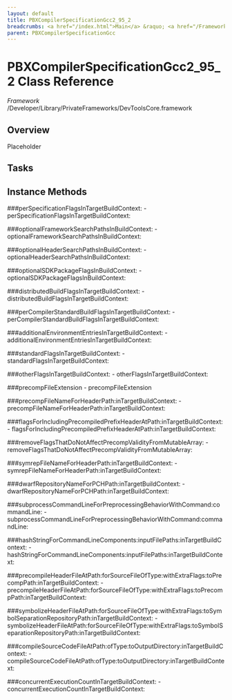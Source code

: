 ```yaml
---
layout: default
title: PBXCompilerSpecificationGcc2_95_2
breadcrumbs: <a href="/index.html">Main</a> &raquo; <a href="/Frameworks.html">Framework</a> &raquo; <a href="/Frameworks/DevToolsCore.html">DevToolsCore</a> &raquo; PBXCompilerSpecificationGcc2_95_2
parent: PBXCompilerSpecificationGcc 
---
```

# PBXCompilerSpecificationGcc2_95_2 Class Reference

*Framework* /Developer/Library/PrivateFrameworks/DevToolsCore.framework

## Overview

Placeholder

## Tasks

## Instance Methods

<a name="-perSpecificationFlagsInTargetBuildContext:"></a>
###perSpecificationFlagsInTargetBuildContext:
    - perSpecificationFlagsInTargetBuildContext:

<a name="-optionalFrameworkSearchPathsInBuildContext:"></a>
###optionalFrameworkSearchPathsInBuildContext:
    - optionalFrameworkSearchPathsInBuildContext:

<a name="-optionalHeaderSearchPathsInBuildContext:"></a>
###optionalHeaderSearchPathsInBuildContext:
    - optionalHeaderSearchPathsInBuildContext:

<a name="-optionalSDKPackageFlagsInBuildContext:"></a>
###optionalSDKPackageFlagsInBuildContext:
    - optionalSDKPackageFlagsInBuildContext:

<a name="-distributedBuildFlagsInTargetBuildContext:"></a>
###distributedBuildFlagsInTargetBuildContext:
    - distributedBuildFlagsInTargetBuildContext:

<a name="-perCompilerStandardBuildFlagsInTargetBuildContext:"></a>
###perCompilerStandardBuildFlagsInTargetBuildContext:
    - perCompilerStandardBuildFlagsInTargetBuildContext:

<a name="-additionalEnvironmentEntriesInTargetBuildContext:"></a>
###additionalEnvironmentEntriesInTargetBuildContext:
    - additionalEnvironmentEntriesInTargetBuildContext:

<a name="-standardFlagsInTargetBuildContext:"></a>
###standardFlagsInTargetBuildContext:
    - standardFlagsInTargetBuildContext:

<a name="-otherFlagsInTargetBuildContext:"></a>
###otherFlagsInTargetBuildContext:
    - otherFlagsInTargetBuildContext:

<a name="-precompFileExtension"></a>
###precompFileExtension
    - precompFileExtension

<a name="-precompFileNameForHeaderPath:inTargetBuildContext:"></a>
###precompFileNameForHeaderPath:inTargetBuildContext:
    - precompFileNameForHeaderPath:inTargetBuildContext:

<a name="-flagsForIncludingPrecompiledPrefixHeaderAtPath:inTargetBuildContext:"></a>
###flagsForIncludingPrecompiledPrefixHeaderAtPath:inTargetBuildContext:
    - flagsForIncludingPrecompiledPrefixHeaderAtPath:inTargetBuildContext:

<a name="-removeFlagsThatDoNotAffectPrecompValidityFromMutableArray:"></a>
###removeFlagsThatDoNotAffectPrecompValidityFromMutableArray:
    - removeFlagsThatDoNotAffectPrecompValidityFromMutableArray:

<a name="-symrepFileNameForHeaderPath:inTargetBuildContext:"></a>
###symrepFileNameForHeaderPath:inTargetBuildContext:
    - symrepFileNameForHeaderPath:inTargetBuildContext:

<a name="-dwarfRepositoryNameForPCHPath:inTargetBuildContext:"></a>
###dwarfRepositoryNameForPCHPath:inTargetBuildContext:
    - dwarfRepositoryNameForPCHPath:inTargetBuildContext:

<a name="-subprocessCommandLineForPreprocessingBehaviorWithCommand:commandLine:"></a>
###subprocessCommandLineForPreprocessingBehaviorWithCommand:commandLine:
    - subprocessCommandLineForPreprocessingBehaviorWithCommand:commandLine:

<a name="-hashStringForCommandLineComponents:inputFilePaths:inTargetBuildContext:"></a>
###hashStringForCommandLineComponents:inputFilePaths:inTargetBuildContext:
    - hashStringForCommandLineComponents:inputFilePaths:inTargetBuildContext:

<a name="-precompileHeaderFileAtPath:forSourceFileOfType:withExtraFlags:toPrecompPath:inTargetBuildContext:"></a>
###precompileHeaderFileAtPath:forSourceFileOfType:withExtraFlags:toPrecompPath:inTargetBuildContext:
    - precompileHeaderFileAtPath:forSourceFileOfType:withExtraFlags:toPrecompPath:inTargetBuildContext:

<a name="-symbolizeHeaderFileAtPath:forSourceFileOfType:withExtraFlags:toSymbolSeparationRepositoryPath:inTargetBuildContext:"></a>
###symbolizeHeaderFileAtPath:forSourceFileOfType:withExtraFlags:toSymbolSeparationRepositoryPath:inTargetBuildContext:
    - symbolizeHeaderFileAtPath:forSourceFileOfType:withExtraFlags:toSymbolSeparationRepositoryPath:inTargetBuildContext:

<a name="-compileSourceCodeFileAtPath:ofType:toOutputDirectory:inTargetBuildContext:"></a>
###compileSourceCodeFileAtPath:ofType:toOutputDirectory:inTargetBuildContext:
    - compileSourceCodeFileAtPath:ofType:toOutputDirectory:inTargetBuildContext:

<a name="-concurrentExecutionCountInTargetBuildContext:"></a>
###concurrentExecutionCountInTargetBuildContext:
    - concurrentExecutionCountInTargetBuildContext:

